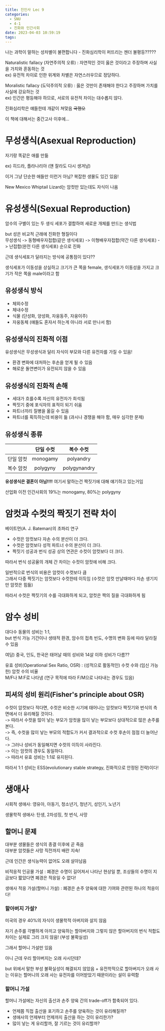 ```yaml
---
title: 진인사 Lec 9
categories:
  - SNU
  - 4-1
  - 진화와 인간사회
date: 2023-04-03 10:59:19
tags:
---
```


나는 과학이 말하는 성차별이 불편합니다 - 진화심리학이 퍼뜨리는 젠더 불평등?????

Naturalistic fallacy (자연주의적 오류)
: 자연적인 것이 옳은 것이라고 주장하며 사실을 가치와 혼동하는 것  
ex) 유전적 차이로 인한 위계와 차별은 자연스러우므로 정당하다.

Moralistic fallacy (도덕주의적 오류)
: 옳은 것만이 존재해야 한다고 주장하며 가치를 사실에 강요하는 것  
ex) 인간은 평등해야 하므로, 서로의 유전적 차이는 대수롭지 않다.

진화심리학은 얘들한테 개같이 쳐맞음 ~~국평오~~

이 책에 대해서는 중간고사 이후에...

# 무성생식(Asexual Reproduction)

자기랑 똑같은 애를 만듦

ex) 히드라, 플라나리아 (얜 잘라도 다시 생겨남)

이거 그냥 단순한 애들만 이런거 아님? 복잡한 생물도 있긴 있음!

New Mexico Whiptail Lizard는 암컷만 있는데도 자식이 나옴

# 유성생식(Sexual Reproduction)

암수의 구별이 있는 두 생식 세포가 결합하여 새로운 개체를 만드는 생식법

but 성은 비교적 근래에 진화한 형질이다  
무성생식 -> 동형배우자접합(같은 생식세포) -> 이형배우자접합(약간 다른 생식세포) -> 난접합(완전 다른 생식세포) 순으로 진화

근데 생식세포가 달라지는 방식에 공통점이 있다??

생식세포가 이동성을 상실하고 크기가 큰 쪽을 female,
생식세포가 이동성을 가지고 크기가 작은 쪽을 male이라고 함

## 유성생식 방식

- 체외수정
- 체내수정
- 식물 (단성화, 양성화, 자웅동주, 자웅이주)
- 자웅동체 (얘들도 혼자서 하는게 아니라 서로 만나서 함)

## 유성생식의 진화적 이점

유성생식은 무성생식과 달리 자식이 부모와 다른 유전자를 가질 수 있음!

- 환경 변화에 대처하는 후손을 얻게 될 수 있음
- 해로운 돌연변이가 유전되지 않을 수 있음

## 유성생식의 진화적 손해

- 세대가 흐를수록 자신의 유전자가 희석됨
- 짝짓기 중에 포식자의 표적이 되기 쉬움
- 파트너끼리 질병을 옮길 수 있음
- 파트너를 획득하는데 비용이 듦 (과시나 경쟁을 해야 함, 매우 심각한 문제)

## 유성생식 종류

|          | 단일 수컷 |   복수 수컷   |
|:--------:|:--------:|:------------:|
| 단일 암컷 | monogamy | polyandry    |
| 복수 암컷 | polygyny | polygynandry |

**유성생식은 결혼이 아님!!!!**
여기서 말하는건 짝짓기에 대해 얘기하고 있는거임

산업화 이전 인간사회의 19%는 monogamy, 80%는 polygyny

# 암컷과 수컷의 짝짓기 전략 차이

베이트먼(A. J. Bateman)의 초파리 연구

- 수컷은 암컷보다 자손 수의 분산이 더 크다.
- 수컷은 암컷보다 성적 파트너 수의 분산이 더 크다.
- 짝짓기 성공과 번식 성공 상의 연관은 수컷이 암컷보다 더 크다.

따라서 번식 성공율의 개체 간 차이는 수컷이 암컷에 비해 크다.

일반적으로 번식의 비용은 암컷이 수컷보다 큼  
그래서 다중 짝짓기는 암컷보다 수컷한테 이득임 (수컷은 암컷 만날때마다 자손 생기지만 암컷은 힘듦)

따라서 수컷은 짝짓기의 수를 극대화하게 되고, 암컷은 짝의 질을 극대화하게 됨

# 암수 성비

대다수 동물의 성비는 1:1,  
but 번식 가능 기간이나 생태적 환경, 암수의 접촉 빈도, 수명의 변화 등에 따라 달라질 수 있음

여담) 중국, 인도, 한국은 태어날 때의 성비와 14살 이하 성비가 다름??

유효 성비(Operational Sex Ratio, OSR)
: (성적으로 활동적인) 수컷 수와 (임신 가능한) 암컷 수의 비율  
M/F나 M:F로 나타냄 (연구 목적에 따라 F/M으로 나타내는 경우도 있음)

## 피셔의 성비 원리(Fisher's principle about OSR)

수컷이 암컷보다 적다면, 수컷은 비슷한 시기에 태어나는 암컷보다 짝짓기와 번식의 측면에서 더 유리해질 것이다.  
-> 따라서 수컷을 많이 낳는 부모가 암컷을 많이 낳는 부모보다 상대적으로 많은 손주를 본다.  
-> 즉, 수컷을 많이 낳는 부모의 적합도가 커서 결과적으로 수컷 후손이 점점 더 늘어난다.  
-> 그러나 성비가 동일해지면 수컷의 이득이 사라진다.  
-> 이는 암컷의 경우도 동일하다.  
-> 따라서 유효 성비는 1:1로 유지된다.

따라서 1:1 성비는 ESS(evolutionary stable strategy, 진화적으로 안정된 전략)이다!

# 생애사

사회적 생애사: 영유아, 아동기, 청소년기, 청년기, 성인기, 노년기

생물학적 생애사: 탄생, 2차성징, 첫 번식, 사망

## 할머니 문제

대부분 생물들은 생식의 종결 이후에 곧 죽음  
대부분 암컷들은 사망 직전까지 배란 지속!

근데 인간은 생식능력이 없어도 오래 살아남음

비적응적 인공물 가설
: 폐경은 수명이 길어져서 나타난 현상일 뿐, 조상들의 수명이 지금보다 짧았다면 폐경은 적응일 수 없다!

생애사 적응 가설(할머니 가설)
: 폐경은 손주 양육에 대한 기여와 관련된 하나의 적응이다!

### 할아버지 가설?

미국의 경우 40%의 자식이 생물학적 아버지와 살지 않음

자기 손주를 각별하게 아끼고 양육하는 할아버지와 그렇지 않은 할아버지의
번식 적합도 차이는 실제로 그리 크지 않음! (부성 불확실성)

그래서 할머니 가설만 있음

아니 근데 우리 할아버지는 오래 사시던데?

but 위에서 말한 부성 불확실성이 해결되지 않았음 + 유전학적으로 할아버지가 오래 사는 이유는 할머니의 오래 사는 유전자를 이어받았기 때문이라는 설이 유력함

### 할머니 가설

할머니 가설에는 자신의 출산과 손주 양육 간의 trade-off가 함축되어 있다.

- 언제쯤 직접 출산을 포기하고 손주를 양육하는 것이 유리해질까?
- 생애사의 언제부터 언제까지 출산을 하는 것이 유리한가?
- 많이 낳는 게 유리할까, 잘 기르는 것이 유리할까?
